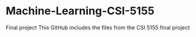 # Machine-Learning-CSI-5155
Final project
This GitHub includes the files from the CSI 5155 final project
